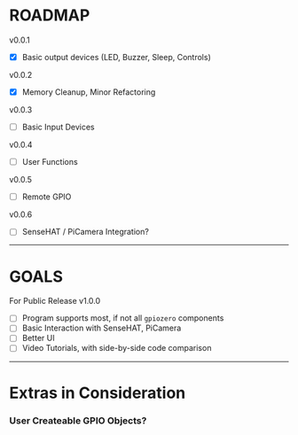 # ROADMAP

v0.0.1

- [x] Basic output devices (LED, Buzzer, Sleep, Controls)

v0.0.2

- [x] Memory Cleanup, Minor Refactoring

v0.0.3

- [ ] Basic Input Devices

v0.0.4

- [ ] User Functions

v0.0.5

- [ ] Remote GPIO

v0.0.6

- [ ] SenseHAT / PiCamera Integration?

---

# GOALS

For Public Release v1.0.0

- [ ] Program supports most, if not all `gpiozero` components
- [ ] Basic Interaction with SenseHAT, PiCamera
- [ ] Better UI
- [ ] Video Tutorials, with side-by-side code comparison

---

# Extras in Consideration

### User Createable GPIO Objects?
